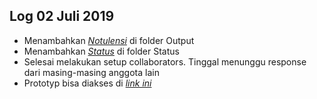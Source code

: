 Log 02 Juli 2019
---
* Menambahkan *[Notulensi](https://github.com/SeedSider/extra191/tree/master/SandBox/SeedSider/Output/2019-07-02-SeedSider-memo01.md)* di folder Output
* Menambahkan *[Status](https://github.com/SeedSider/extra191/blob/master/SandBox/SeedSider/Status/2019-07-02-SeedSider-Status-UPDATE01.md)* di folder Status
* Selesai melakukan setup collaborators. Tinggal menunggu response dari masing-masing anggota lain
* Prototyp bisa diakses di *[link ini](https://seedsider.github.io/extra191/)*
